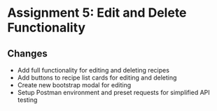 # Assignment 5: Edit and Delete Functionality

## Changes
- Add full functionality for editing and deleting recipes
- Add buttons to recipe list cards for editing and deleting
- Create new bootstrap modal for editing
- Setup Postman environment and preset requests for simplified API testing